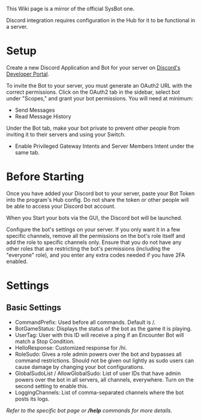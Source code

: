 This Wiki page is a mirror of the official SysBot one.

Discord integration requires configuration in the Hub for it to be functional in a server.

# Setup
Create a new Discord Application and Bot for your server on [Discord's Developer Portal](https://discord.com/developers/applications).

To invite the Bot to your server, you must generate an OAuth2 URL with the correct permissions. Click on the OAuth2 tab in the sidebar, select bot under "Scopes," and grant your bot permissions. You will need at minimum:

* Send Messages
* Read Message History

Under the Bot tab, make your bot private to prevent other people from inviting it to their servers and using your Switch.

* Enable Privileged Gateway Intents and Server Members Intent under the same tab.

# Before Starting
Once you have added your Discord bot to your server, paste your Bot Token into the program's Hub config. Do not share the token or other people will be able to access your Discord bot account.

When you Start your bots via the GUI, the Discord bot will be launched.

Configure the bot's settings on your server. If you only want it in a few specific channels, remove all the permissions on the bot's role itself and add the role to specific channels only. Ensure that you do not have any other roles that are restricting the bot's permissions (including the "everyone" role), and you enter any extra codes needed if you have 2FA enabled.

# Settings
## Basic Settings
* CommandPrefix: Used before all commands. Default is /.
* BotGameStatus: Displays the status of the bot as the game it is playing.
* UserTag: User with this ID will receive a ping if an Encounter Bot will match a Stop Condition.
* HelloResponse: Customized response for /hi.
* RoleSudo: Gives a role admin powers over the bot and bypasses all command restrictions. Should not be given out lightly as sudo users can cause damage by changing your bot configurations.
* GlobalSudoList / AllowGlobalSudo: List of user IDs that have admin powers over the bot in all servers, all channels, everywhere. Turn on the second setting to enable this.
* LoggingChannels: List of comma-separated channels where the bot posts its logs.

_Refer to the specific bot page or **/help** commands for more details._

